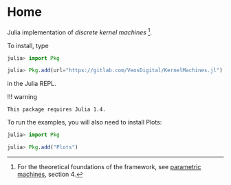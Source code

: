 # Home

Julia implementation of *discrete kernel machines* [^1].

[^1]: For the theoretical foundations of the framework, see [parametric machines](https://arxiv.org/abs/2007.02777), section 4.

To install, type

```julia
julia> import Pkg

julia> Pkg.add(url="https://gitlab.com/VeosDigital/KernelMachines.jl")
```

in the Julia REPL.

!!! warning

    This package requires Julia 1.4.

To run the examples, you will also need to install Plots:

```julia
julia> import Pkg

julia> Pkg.add("Plots")
```

